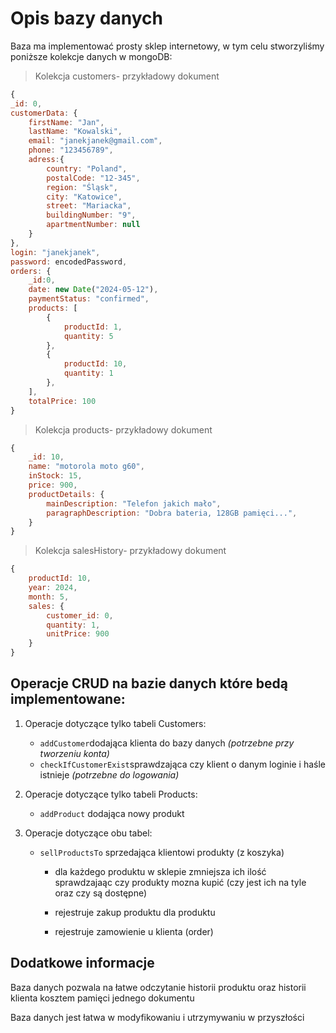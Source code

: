 # Opis bazy danych

Baza ma implementować prosty sklep internetowy, w tym celu stworzyliśmy poniższe kolekcje danych w mongoDB:


> Kolekcja customers- przykładowy dokument

```js
{
_id: 0,
customerData: {
	firstName: "Jan",
	lastName: "Kowalski",
	email: "janekjanek@gmail.com",
	phone: "123456789",
	adress:{
		country: "Poland",
		postalCode: "12-345",
		region: "Śląsk",
		city: "Katowice",
		street: "Mariacka",
		buildingNumber: "9",
		apartmentNumber: null
	}
},
login: "janekjanek",
password: encodedPassword,
orders: {
	_id:0,
	date: new Date("2024-05-12"),
	paymentStatus: "confirmed",
	products: [
		{
			productId: 1,
			quantity: 5
		},
		{
			productId: 10,
			quantity: 1
		},
	],
	totalPrice: 100
}
```

> Kolekcja products- przykładowy dokument

```js
{
	_id: 10,
	name: "motorola moto g60",
	inStock: 15,
	price: 900,
	productDetails: {
		mainDescription: "Telefon jakich mało",
		paragraphDescription: "Dobra bateria, 128GB pamięci...",
	}
}
```

> Kolekcja salesHistory- przykładowy dokument

```js
{
	productId: 10,
	year: 2024,
	month: 5,
	sales: {
		customer_id: 0,
		quantity: 1,
		unitPrice: 900
	}
}
```
## Operacje CRUD na bazie danych które bedą implementowane:

1. Operacje dotyczące tylko tabeli Customers:

   - `addCustomer`dodająca klienta do bazy danych
     _(potrzebne przy tworzeniu konta)_
   - `checkIfCustomerExist`sprawdzająca czy klient o danym loginie i haśle istnieje _(potrzebne do logowania)_

2. Operacje dotyczące tylko tabeli Products:

   - `addProduct` dodająca nowy produkt

3. Operacje dotyczące obu tabel:

   - `sellProductsTo` sprzedająca klientowi produkty (z koszyka)

     - dla każdego produktu w sklepie zmniejsza ich ilość sprawdzajaąc czy produkty mozna kupić (czy jest ich na tyle oraz czy są dostępne)

     - rejestruje zakup produktu dla produktu
     - rejestruje zamowienie u klienta (order)

## Dodatkowe informacje

Baza danych pozwala na łatwe odczytanie historii produktu oraz historii klienta kosztem pamięci jednego dokumentu

Baza danych jest łatwa w modyfikowaniu i utrzymywaniu w przyszłości
